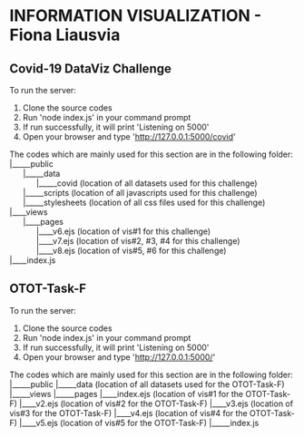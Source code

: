 # INFORMATION VISUALIZATION - Fiona Liausvia 

## Covid-19 DataViz Challenge

To run the server:
1. Clone the source codes   
2. Run 'node index.js' in your command prompt
3. If run successfully, it will print 'Listening on 5000'
4. Open your browser and type 'http://127.0.0.1:5000/covid' 

The codes which are mainly used for this section are in the following folder:  
|_____public  
&nbsp;&nbsp;&nbsp;&nbsp;&nbsp;&nbsp;|_____data  
&nbsp;&nbsp;&nbsp;&nbsp;&nbsp;&nbsp;&nbsp;&nbsp;&nbsp;&nbsp;&nbsp;&nbsp;|_____covid (location of all datasets used for this challenge)  
&nbsp;&nbsp;&nbsp;&nbsp;&nbsp;&nbsp;|_____scripts (location of all javascripts used for this challenge)  
&nbsp;&nbsp;&nbsp;&nbsp;&nbsp;&nbsp;|_____stylesheets (location of all css files used for this challenge)    
|____views  
&nbsp;&nbsp;&nbsp;&nbsp;&nbsp;&nbsp;|____pages  
&nbsp;&nbsp;&nbsp;&nbsp;&nbsp;&nbsp;&nbsp;&nbsp;&nbsp;&nbsp;&nbsp;&nbsp;|____v6.ejs (location of vis#1 for this challenge)  
&nbsp;&nbsp;&nbsp;&nbsp;&nbsp;&nbsp;&nbsp;&nbsp;&nbsp;&nbsp;&nbsp;&nbsp;|____v7.ejs (location of vis#2, #3, #4 for this challenge)  
&nbsp;&nbsp;&nbsp;&nbsp;&nbsp;&nbsp;&nbsp;&nbsp;&nbsp;&nbsp;&nbsp;&nbsp;|____v8.ejs (location of vis#5, #6 for this challenge)  
|____index.js  

## OTOT-Task-F

To run the server:
1. Clone the source codes   
2. Run 'node index.js' in your command prompt
3. If run successfully, it will print 'Listening on 5000'
4. Open your browser and type 'http://127.0.0.1:5000/' 

The codes which are mainly used for this section are in the following folder:
|_____public 
   |_____data 				(location of all datasets used for the OTOT-Task-F)
|_____views
   |_____pages
      |____index.ejs 		(location of vis#1 for the OTOT-Task-F)
      |____v2.ejs 			(location of vis#2 for the OTOT-Task-F)
      |____v3.ejs 			(location of vis#3 for the OTOT-Task-F)
      |____v4.ejs 			(location of vis#4 for the OTOT-Task-F)
      |____v5.ejs 			(location of vis#5 for the OTOT-Task-F)
|_____index.js
